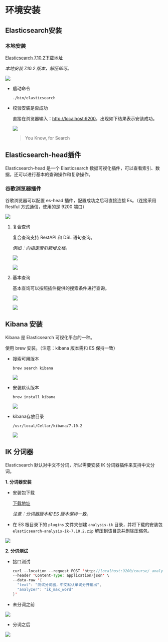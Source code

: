 # 环境安装

## Elasticsearch安装

### 本地安装

 [Elasticsearch 7.10.2下载地址](https://www.elastic.co/cn/downloads/past-releases/elasticsearch-7-10-2) 

*本地安装 7.10.2 版本，解压即可。*

![](https://cdn.jsdelivr.net/gh/AlbertYang0801/pic-bed@main/img/20210628110258.png)

- 启动命令

  `./bin/elasticsearch`

- 校验安装是否成功

  直接在浏览器输入：[http://localhost:9200](http://localhost:9200)，出现如下结果表示安装成功。

  ![](https://cdn.jsdelivr.net/gh/AlbertYang0801/pic-bed@main/img/20210628110332.png)

  > You Know, for Search 

## Elasticsearch-head插件

Elasticsearch-head 是一个 Elasticsearch 数据可视化插件，可以查看索引、数据，还可以进行基本的查询操作和复杂操作。

### 谷歌浏览器插件

谷歌浏览器可以配置 es-head 插件，配置成功之后可直接连接 Es。（连接采用 Restful 方式通信，使用的是 9200 端口）

![](https://cdn.jsdelivr.net/gh/AlbertYang0801/pic-bed@main/img/20210628110429.png)

1. 复合查询

   复合查询支持 RestAPI 和 DSL 语句查询。

   *例如：向指定索引新增文档。*

   ![](https://cdn.jsdelivr.net/gh/AlbertYang0801/pic-bed@main/img/20210628110503.png)

   ![](https://cdn.jsdelivr.net/gh/AlbertYang0801/pic-bed@main/img/20210628110515.png)

2. 基本查询

   基本查询可以按照插件提供的搜索条件进行查询。

   ![](https://cdn.jsdelivr.net/gh/AlbertYang0801/pic-bed@main/img/20210628110526.png)

   ![](https://cdn.jsdelivr.net/gh/AlbertYang0801/pic-bed@main/img/20210628110536.png)

## Kibana 安装

Kibana 是 Elasticsearch 可视化平台的一种。

使用 brew 安装。（注意：kibana 版本需和 ES 保持一致）

- 搜索可用版本

   `brew search kibana`

  ![](https://cdn.jsdelivr.net/gh/AlbertYang0801/pic-bed@main/img/20210628110808.png)

- 安装默认版本

   `brew install kibana`

  ![](https://cdn.jsdelivr.net/gh/AlbertYang0801/pic-bed@main/img/20210628110819.png)

- kibana存放目录

  `/usr/local/Cellar/kibana/7.10.2`
  
  ![](https://cdn.jsdelivr.net/gh/AlbertYang0801/pic-bed@main/img/20210628110846.png)

## IK 分词器

Elasticsearch 默认对中文不分词，所以需要安装 IK 分词器插件来支持中文分词。

**1. 分词器安装**

- 安装包下载

  [下载地址](https://github.com/medcl/elasticsearch-analysis-ik/releases)

  *注意：分词器版本和 ES 版本保持一致*。

- 在 ES 根目录下的 `plugins` 文件夹创建 `analysis-ik` 目录，并将下载的安装包 `elasticsearch-analysis-ik-7.10.2.zip` 解压到该目录并删除压缩包。

![](https://cdn.jsdelivr.net/gh/AlbertYang0801/pic-bed@main/img/20210628111108.png)

**2. 分词测试**

- 接口测试

  ```java
  curl --location --request POST 'http://localhost:9200/course/_analyze' \
  --header 'Content-Type: application/json' \
  --data-raw '{
    "text": "测试分词器，中文默认单词分开输出",
    "analyzer": "ik_max_word"
  }'
  ```

- 未分词之前

![](https://cdn.jsdelivr.net/gh/AlbertYang0801/pic-bed@main/img/20210628111135.png)

- 分词之后

![](https://cdn.jsdelivr.net/gh/AlbertYang0801/pic-bed@main/img/20210628111144.png)



